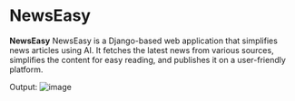# NewsEasy
**NewsEasy**  NewsEasy is a Django-based web application that simplifies news articles using AI. It fetches the latest news from various sources, simplifies the content for easy reading, and publishes it on a user-friendly platform.

Output:
![image](https://github.com/SharathChampzz/NewsEasy/assets/54370770/11fb4689-3328-4854-ba58-0d7d59e44c6c)
